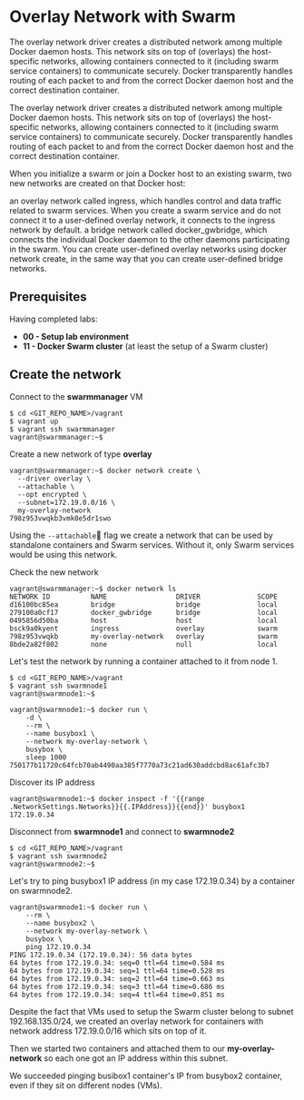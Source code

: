 # Overlay Network with Swarm

The overlay network driver creates a distributed network among multiple Docker daemon hosts. This network sits on top of (overlays) the host-specific networks, allowing containers connected to it (including swarm service containers) to communicate securely. Docker transparently handles routing of each packet to and from the correct Docker daemon host and the correct destination container.

The overlay network driver creates a distributed network among multiple Docker daemon hosts. This network sits on top of (overlays) the host-specific networks, allowing containers connected to it (including swarm service containers) to communicate securely. Docker transparently handles routing of each packet to and from the correct Docker daemon host and the correct destination container.

When you initialize a swarm or join a Docker host to an existing swarm, two new networks are created on that Docker host:

an overlay network called ingress, which handles control and data traffic related to swarm services. When you create a swarm service and do not connect it to a user-defined overlay network, it connects to the ingress network by default.
a bridge network called docker_gwbridge, which connects the individual Docker daemon to the other daemons participating in the swarm.
You can create user-defined overlay networks using docker network create, in the same way that you can create user-defined bridge networks.

## Prerequisites

Having completed labs:

- **00 - Setup lab environment**
- **11 - Docker Swarm cluster** (at least the setup of a Swarm cluster)

## Create the network

Connect to the **swarmmanager** VM

```console
$ cd <GIT_REPO_NAME>/vagrant
$ vagrant up
$ vagrant ssh swarmmanager
vagrant@swarmmanager:~$ 
```

Create a new network of type **overlay**

```console
vagrant@swarmmanager:~$ docker network create \
  --driver overlay \
  --attachable \
  --opt encrypted \
  --subnet=172.19.0.0/16 \
  my-overlay-network
798z953vwqkb3vmk0e5dr1swo
```

Using the `--attachable` flag we create a network that can be used by standalone containers and Swarm services. Without it, only Swarm services would be using this network.

Check the new network

```console
vagrant@swarmmanager:~$ docker network ls
NETWORK ID          NAME                 DRIVER              SCOPE
d16100bc85ea        bridge               bridge              local
279100a0cf17        docker_gwbridge      bridge              local
0495856d50ba        host                 host                local
bsck9a0kyent        ingress              overlay             swarm
798z953vwqkb        my-overlay-network   overlay             swarm
8bde2a82f802        none                 null                local
```

Let's test the network by running a container attached to it from node 1.


```console
$ cd <GIT_REPO_NAME>/vagrant
$ vagrant ssh swarmnode1
vagrant@swarmnode1:~$ 
```

```console
vagrant@swarmnode1:~$ docker run \
    -d \
    --rm \
    --name busybox1 \
    --network my-overlay-network \
    busybox \
    sleep 1000
750177b11720c64fcb70ab4490aa385f7770a73c21ad630addcbd8ac61afc3b7
```

Discover its IP address

```console
vagrant@swarmnode1:~$ docker inspect -f '{{range .NetworkSettings.Networks}}{{.IPAddress}}{{end}}' busybox1
172.19.0.34
```

Disconnect from **swarmnode1** and connect to **swarmnode2**

```console
$ cd <GIT_REPO_NAME>/vagrant
$ vagrant ssh swarmnode2
vagrant@swarmnode2:~$ 
```

Let's try to ping busybox1 IP address (in my case 172.19.0.34) by a container on swarmnode2.

```console
vagrant@swarmnode1:~$ docker run \
    --rm \
    --name busybox2 \
    --network my-overlay-network \
    busybox \
    ping 172.19.0.34
PING 172.19.0.34 (172.19.0.34): 56 data bytes
64 bytes from 172.19.0.34: seq=0 ttl=64 time=0.584 ms
64 bytes from 172.19.0.34: seq=1 ttl=64 time=0.528 ms
64 bytes from 172.19.0.34: seq=2 ttl=64 time=0.663 ms
64 bytes from 172.19.0.34: seq=3 ttl=64 time=0.686 ms
64 bytes from 172.19.0.34: seq=4 ttl=64 time=0.851 ms
```

Despite the fact that VMs used to setup the Swarm cluster belong to subnet 192.168.135.0/24, we created an overlay network for containers with network address 172.19.0.0/16 which sits on top of it. 

Then we started two containers and attached them to our **my-overlay-network** so each one got an IP address within this subnet. 

We succeeded pinging busibox1 container's IP from busybox2 container, even if they sit on different nodes (VMs).

